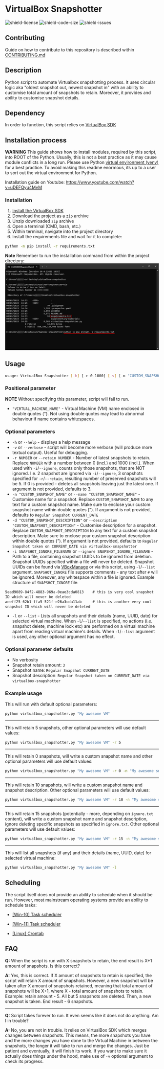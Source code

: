 # VirtualBox Snapshotter

![shield-license](https://img.shields.io/github/license/Meru3m/virtualbox-snapshotter)
![shield-code-size](https://img.shields.io/github/languages/code-size/Meru3m/virtualbox-snapshotter)
![shield-issues](https://img.shields.io/github/issues/Meru3m/virtualbox-snapshotter)

## Contributing

Guide on how to contribute to this repository is described within [CONTRIBUTING.md](CONTRIBUTING.md)

## Description

Python script to automate Virtualbox snapshotting process. It uses circular logic aka "oldest snapshot out, newest snapshot in" with an ability to customise total amount of snapshots to retain. Moreover, it provides and ability to customise snapshot details.

## Dependency

In order to function, this script relies on [VirtualBox SDK](https://www.virtualbox.org/wiki/Downloads)

## Installation process

__WARNING__ This guide shows how to install modules, required by this script, into ROOT of the Python. Usually, this is not a best practice as it may cause module conflicts in a long run. Please use Python [virtual environment (venv)](<https://docs.python.org/3/library/venv.html>) for a best practice. To avoid making this readme enormous, its up to a user to sort out the virtual environment for Python.

Installation guide on Youtube: <https://www.youtube.com/watch?v=uDEFQyu4MvM>

### Installation

1. [Install the VirtualBox SDK](supplementary-materials/virtualbox-sdk/README.md)
2. Download the project as a `zip` archive
3. Unzip downloaded `zip` archive
4. Open a terminal (CMD, bash, etc.)
5. Within terminal, navigate into the project directory
6. Install the requirements file and wait for it to complete:

```bash
python -m pip install -r requirements.txt
```

__Note__ Remember to run the installation command from within the project directory:
![requirements-install-info](supplementary-materials/images/requirements.png?raw=true)

## Usage

```bash
usage: VirtualBox Snapshotter [-h] [-r 0-1000] [-v] [-n "CUSTOM_SNAPSHOT_NAME"] [-d "CUSTOM_SNAPSHOT_DESCRIPTION"] [-i "SNAPSHOT_IGNORE_FILENAME"] [-l] "VIRTUAL_MACHINE_NAME"
```

### Positional parameter

__NOTE__ Without specifying this parameter, script will fail to run.

- `"VIRTUAL_MACHINE_NAME"` - Virtual Machine (VM) name enclosed in double quotes ("). Not using double quotes may lead to abnormal behaviour if name contains whitespaces.

### Optional parameters

- `-h` or `--help` - displays a help message
- `-v` or `--verbose` - script will become more verbose (will produce more textual output). Useful for debugging.
- `-r NUMBER` or `--retain NUMBER` - Number of latest snapshots to retain. Replace `NUMBER` with a number between 0 (incl.) and 1000 (incl.). When used with `-i`/`--ignore`, counts only those snapshots, that are NOT ignored. I.e. 2 snapshot are ignored via `-i`/`--ignore`, 3 snapshots specified for `-r`/`--retain`, resulting number of preserved snapshots will be 5. If 0 is provided - deletes all snapshots leaving just the latest one. If argument is not provided, defaults to 3.
- `-n "CUSTOM_SNAPSHOT_NAME"` or `--name "CUSTOM_SNAPSHOT_NAME"` - Customise name for a snapshot. Replace `CUSTOM_SNAPSHOT_NAME` to any text for a custom snapshot name. Make sure to enclose your custom snapshot name within double quotes ("). If argument is not provided, defaults to `Regular Snapshot CURRENT_DATE`
- `-d "CUSTOM_SNAPSHOT_DESCRIPTION"` or `--description "CUSTOM_SNAPSHOT_DESCRIPTION"` - Customise description for a snapshot. Replace `CUSTOM_SNAPSHOT_DESCRIPTION` to any text for a custom snapshot description. Make sure to enclose your custom snapshot description within double quotes ("). If argument is not provided, defaults to `Regular Snapshot taken on CURRENT_DATE via virtualbox-snapshotter`
- `-i SNAPSHOT_IGNORE_FILENAME` or `--ignore SNAPSHOT_IGNORE_FILENAME` - Path to a file, containing snapshot UUIDs to be ignored from deletion. Snapshot UUIDs specified within a file will never be deleted. Snapshot UUIDs can be found via [VBoxManage](https://www.virtualbox.org/manual/ch08.html#vboxmanage-snapshot) or via this script, using `-l`/`--list` argument. `SNAPSHOT_IGNORE` file supports comments - any text after `#` will be ignored. Moreover, any whitespace within a file is ignored. Example structure of `SNAPSHOT_IGNORE` file:

```text
5ead9089-84f2-4883-969a-0eae3cda0813    # this is very cool snapshot ID which will never be deleted
aeeff25-62b1-ffa5-521f-e26a3cda11ab     # this is another very cool snapshot ID which will never be deleted
```

- `-l` or `--list` - Lists all snapshots and their details (name, UUID, date) for selected virtual machine. When `-l`/`--list` is specified, no actions (i.e. snapshot delete, machine lock etc) are performed on a virtual machine apart from reading virtual machine's details. When `-l`/`--list` argument is used, any other optional argument has no effect.

### Optional parameter defaults

- No verbosity
- Snapshot retain amount: `3`
- Snapshot name: `Regular Snapshot CURRENT_DATE`
- Snapshot description: `Regular Snapshot taken on CURRENT_DATE via virtualbox-snapshotter`

### Example usage

This will run with default optional parameters:

```bash
python virtualbox_snapshotter.py "My awesome VM"
```

---

This will retain 5 snapshots, other optional parameters will use default values:

```bash
python virtualbox_snapshotter.py "My awesome VM" -r 5
```

---

This will retain 0 snapshots, will write a custom snapshot name and other optional parameters will use default values:

```bash
python virtualbox_snapshotter.py "My awesome VM" -r 0 -n "My awesome snapshot name"
```

---

This will retain 10 snapshots, will write a custom snapshot name and snapshot description. Other optional parameters will use default values:

```bash
python virtualbox_snapshotter.py "My awesome VM" -r 10 -n "My awesome snapshot name" -d "My awesome snapshot description"
```

---

This will retain 15 snapshots (potentially - more, depending on `ignore.txt` content), will write a custom snapshot name and snapshot description, ignore deleting specific snapshots as specified in `ignore.txt`. Other optional parameters will use default values:

```bash
python virtualbox_snapshotter.py "My awesome VM" -r 15 -n "My awesome snapshot name" -d "My awesome snapshot description" -i "ignore.txt"
```

---

This will list all snapshots (if any) and their details (name, UUID, date) for selected virtual machine:

```bash
python virtualbox_snapshotter.py "My awesome VM" -l
```

## Scheduling

The script itself does not provide an ability to schedule when it should be run. However, most mainstream operating systems provide an ability to schedule tasks:

- [[Win-10] Task scheduler](<https://www.windowscentral.com/how-create-automated-task-using-task-scheduler-windows-10>)

- [[Win-11] Task scheduler](<https://www.windowscentral.com/how-create-automated-tasks-windows-11>)

- [[Linux] Crontab](<https://askubuntu.com/questions/2368/how-do-i-set-up-a-cron-job>)

## FAQ

__Q:__ When the script is run with X snapshots to retain, the end result is X+1 amount of snapshots. Is this correct?

__A:__ Yes, this is correct. If X amount of snapshots to retain is specified, the script will retain X amount of snapshots. However, a new snapshot will be taken after X amount of snapshots retained, meaning that total amount of snapshots will be X+1, where X - total amount of snapshots to retain. Example: retain amount - 5. All but 5 snapshots are deleted. Then, a new snapshot is taken. End result - 6 snapshots.

---

__Q:__ Script takes forever to run. It even seems like it does not do anything. Am I in trouble?

__A:__ No, you are not in trouble. It relies on VirtualBox SDK which merges changes between snapshots. This means, the more snapshots you have and the more changes you have done to the Virtual Machine in between the snapshots, the longer it will take to run and merge the changes. Just be patient and eventually, it will finish its work. If you want to make sure it actually does things under the hood, make use of `-v` optional argument to check its progress.
